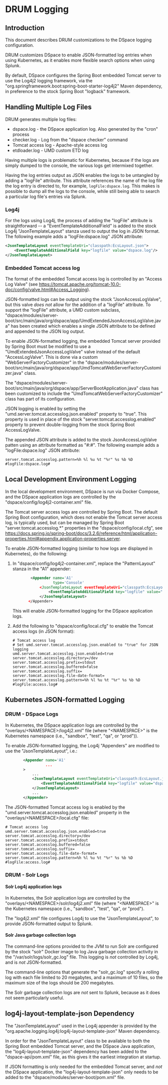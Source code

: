 # DRUM Logging

## Introduction

This document describes DRUM customizations to the DSpace logging configuration.

DRUM customizes DSpace to enable JSON-formatted log entries when using
Kubernetes, as it enables more flexible search options when using Splunk.

By default, DSpace configures the Spring Boot embedded Tomcat server to use the
Log4j2 logging framework, via the
"org.springframework.boot:spring-boot-starter-log4j2" Maven dependency, in
preference to the stock Spring Boot "logback" framework.

## Handling Multiple Log Files

DRUM generates multiple log files:

* dspace.log - the DSpace application log. Also generated by the "cron" process
* checker.log - Log from the "dspace checker" command
* Tomcat access log - Apache-style access log
* etdloader.log - UMD custom ETD log

Having multiple logs is problematic for Kubernetes, because if the logs are
simply dumped to the console, the various logs get intermixed together.

Having the log entries output as JSON enables the logs to be untangled by adding
a "logFile" attribute. This attribute references the name of the log file the
log entry is directed to, for example, `logFile:dspace.log`. This makes is
possible to dump all the logs to the console, while still being able to search
a particular log file's entries via Splunk.

### Log4j

For the logs using Log4j, the process of adding the "logFile" attribute is
straightforward -- a "EventTemplateAdditionalField" is added to the stock Log4j
"JsonTemplateLayout" stanza used to output the log in JSON format. The
following example adds a "logFile:dspace.log" JSON attribute:

```xml
<JsonTemplateLayout eventTemplateUri="classpath:EcsLayout.json">
    <EventTemplateAdditionalField key="logfile" value="dspace.log"/>
</JsonTemplateLayout>
```

### Embedded Tomcat access log

The format of the embedded Tomcat access log is controlled by an
"Access Log Valve"
(see <https://tomcat.apache.org/tomcat-10.0-doc/config/valve.html#Access_Logging>).

JSON-formatted logs can be output using the stock "JsonAccessLogValve", but this
valve *does not* allow for the addition of a "logFile" attribute. To support
the "logFile" attribute, a UMD custom subclass,
"dspace/modules/server-boot/src/main/java/org/dspace/app/UmdExtendedJsonAccessLogValve.java"
has been created which enables a single JSON attribute to be defined and
appended to the JSON log output.

To enable JSON-formatted logging, the embedded Tomcat server provided by Spring
Boot must be modified to use a "UmdExtendedJsonAccessLogValve"
valve instead of the default "AccessLogValve". This is done via a custom
"WebServerFactoryCustomizer" in the
"dspace/modules/server-boot/src/main/java/org/dspace/app/UmdTomcatWebServerFactoryCustomizer.java"
class.

The "dspace/modules/server-boot/src/main/java/org/dspace/app/ServerBootApplication.java"
class has been customized to include the "UmdTomcatWebServerFactoryCustomizer"
class has part of its configuration.

JSON logging is enabled by setting the
"umd.server.tomcat.accesslog.json.enabled" property to "true". This property
is used in place of the stock "server.tomcat.accesslog.enabled" property
to prevent double-logging from the stock Spring Boot AccessLogValve.

The appended JSON attribute is added to the stock JsonAccessLogValve patten
using an attribute formatted as "#<KEY>:<VALUE>#". The
following example adds a "logFile:dspace.log" JSON attribute:

```text
server.tomcat.accesslog.pattern=%h %l %u %t "%r" %s %b %D #logFile:dspace.log#
```

## Local Development Environment Logging

In the local development environment, DSpace is run via Docker Compose, and
the DSpace application logs are controlled by the
"dspace/config/log4j2-container.xml" file.

The Tomcat server access logs are controlled by Spring Boot. The default
Spring Boot configuration, which does not enable the Tomcat server access log,
is typically used, but can be managed by Spring Boot "server.tomcat.accesslog.*"
properties in the "dspace/config/local.cfg", see
<https://docs.spring.io/spring-boot/docs/3.2.6/reference/html/application-properties.html#appendix.application-properties.server>.

To enable JSON-formatted logging (similar to how logs are displayed in
Kubernetes), do the following:

1) In "dspace/config/log4j2-container.xml", replace the "PatternLayout"
   stanza in the "A1" appender:

    ```xml
            <Appender name='A1'
                      type='Console'
                <JsonTemplateLayout eventTemplateUri="classpath:EcsLayout.json">
                    <EventTemplateAdditionalField key="logfile" value="dspace.log"/>
                </JsonTemplateLayout>
           </Appender>
    ```

   This will enable JSON-formatted logging for the DSpace application logs.

2) Add the following to "dspace/config/local.cfg" to enable the Tomcat access
   logs (in JSON format):

   ```text
   # Tomcat access log
   # Set umd.server.tomcat.accesslog.json.enabled to "true" for JSON logging
   umd.server.tomcat.accesslog.json.enabled=true
   server.tomcat.accesslog.directory=/dev
   server.tomcat.accesslog.prefix=stdout
   server.tomcat.accesslog.buffered=false
   server.tomcat.accesslog.suffix=
   server.tomcat.accesslog.file-date-format=
   server.tomcat.accesslog.pattern=%h %l %u %t "%r" %s %b %D #logFile:access.log#
   ```

## Kubernetes JSON-formatted Logging

### DRUM - DSpace Logs

In Kubernetes, the DSpace application logs are controlled by the
"overlays/\<NAMESPACE>/log4j2.xml" file (where "\<NAMESPACE>" is the Kubernetes
namespace (i.e., "sandbox", "test", "qa", or "prod")).

To enable JSON-formatted logging, the Log4j "Appenders" are modified to use
the "JsonTemplateLayout", i.e.:

```xml
        <Appender name='A1'
                  ...
        >
            ...
            <JsonTemplateLayout eventTemplateUri="classpath:EcsLayout.json">
                <EventTemplateAdditionalField key="logfile" value="dspace.log"/>
            </JsonTemplateLayout>
            ...
        </Appender>
```

The JSON-formatted Tomcat access log is enabled by the
"umd.server.tomcat.accesslog.json.enabled" property in the
"overlays/\<NAMESPACE>/local.cfg" file:

```text
# Tomcat access log
umd.server.tomcat.accesslog.json.enabled=true
server.tomcat.accesslog.directory=/dev
server.tomcat.accesslog.prefix=stdout
server.tomcat.accesslog.buffered=false
server.tomcat.accesslog.suffix=
server.tomcat.accesslog.file-date-format=
server.tomcat.accesslog.pattern=%h %l %u %t "%r" %s %b %D #logFile:access.log#
```

### DRUM - Solr Logs

#### Solr Log4j application logs

In Kubernetes, the Solr application logs are controlled by the
"overlays/\<NAMESPACE>/solr/log4j2.xml" file (where "\<NAMESPACE>" is the
Kubernetes namespace (i.e., "sandbox", "test", "qa", or "prod").

The "log4j2.xml" file configures Log4j to use the "JsonTemplateLayout", to
provide JSON-formatted output to Splunk.

#### Solr Java garbage collection logs

The command-line options provided to the JVM to run Solr are configured by the
stock "solr" Docker image to log Java garbage collection activity in the
"/var/solr/logs/solr_gc.log" file. This logging is *not* controlled by Log4j,
and is *not* JSON-formatted.

The command-line options that generate the "solr_gc.log" specify a rolling log
with each file limited to 20 megabytes, and a maximum of 10 files, so the
maximum size of the logs should be 200 megabytes.

The Solr garbage collection logs are *not* sent to Splunk, because as it does
not seem particularly useful.

## log4j-layout-template-json Dependency

The "JsonTemplateLayout" used in the Log4j appender is provided by the
"org.apache.logging.log4j:log4j-layout-template-json" Maven dependency.

In order for the "JsonTemplateLayout" class to be available to both the
Spring Boot embedded Tomcat server, and the DSpace Java application, the
"log4j-layout-template-json" dependency has been added to the
"dspace-api/pom.xml" file, as this gives it the earliest integration at
startup.

If JSON formatting is only needed for the embedded Tomcat server, and *not*
the DSpace application, the "log4j-layout-template-json" only needs to be added
to the "dspace/modules/server-boot/pom.xml" file.
